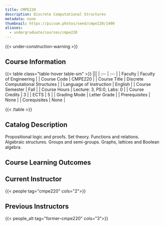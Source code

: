 ```yaml
---
title: CMPE220
description: Discrete Computational Structures
metadata: none
thumbnail: https://picsum.photos/seed/cmpe220/1400
aliases:
  - undergraduate/courses/cmpe220
---
```


{{< under-construction-warning >}}

## Course Information

<!-- prettier-ignore-start -->
{{< table class="table-hover table-sm" >}}
|||
| :-- | :-- |
| Faculty | Faculty of Engineering |
| Course Code | CMPE220 |
| Course Title | Discrete Computational Structures |
| Language of Instruction | English |
| Course Semester | Fall |
| Course Hours | Lecture: 3, PS:0, Labs: 0 |
| Course Credits | 3 |
| ECTS | 5 |
| Grading Mode | Letter Grade |
| Prerequisites | None |
| Corequisites | None |

{{< /table >}}
<!-- prettier-ignore-end -->

## Catalog Description

Propositional logic and proofs. Set theory. Functions and relations. Algebraic structures. Groups and semi-groups. Graphs, lattices and Boolean algebra.

## Course Learning Outcomes

## Current Instructor

{{< people tag="cmpe220" cols="2">}}

## Previous Instructors

{{< people_alt tag="former-cmpe220" cols="3">}}
